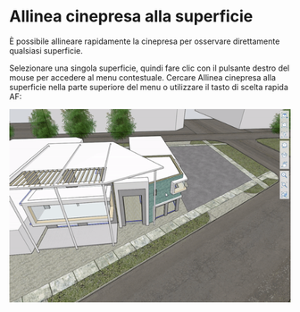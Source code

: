 # Allinea cinepresa alla superficie

È possibile allineare rapidamente la cinepresa per osservare direttamente qualsiasi superficie.

Selezionare una singola superficie, quindi fare clic con il pulsante destro del mouse per accedere al menu contestuale. Cercare Allinea cinepresa alla superficie nella parte superiore del menu o utilizzare il tasto di scelta rapida AF:

![](../.gitbook/assets/alignwithface.gif)

